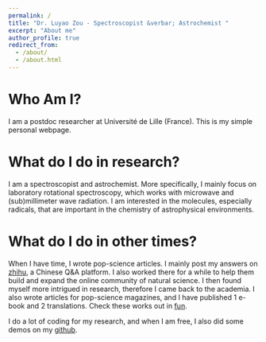 ```yaml
---
permalink: /
title: "Dr. Luyao Zou - Spectroscopist &verbar; Astrochemist "
excerpt: "About me"
author_profile: true
redirect_from: 
  - /about/
  - /about.html
---
```



Who Am I?
=====

I am a postdoc researcher at Université de Lille (France). This is my simple personal webpage. 


What do I do in research?
=====

I am a spectroscopist and astrochemist. More specifically, I mainly focus on laboratory rotational spectroscopy, which works with microwave and (sub)millimeter wave radiation. I am interested in the molecules, especially radicals, that are important in the chemistry of astrophysical environments. 



What do I do in other times?
========

When I have time, I wrote pop-science articles. I mainly post my answers on [zhihu](https://www.zhihu.com), a Chinese Q&amp;A platform. I also worked there for a while to help them build and expand the online community of natural science. I then found myself more intrigued in research, therefore I came back to the academia. I also wrote articles for pop-science magazines, and I have published 1 e-book and 2 translations. Check these works out in [fun](https://luyaozou.github.io/fun/).

I do a lot of coding for my research, and when I am free, I also did some demos on my [github](https://github.com/luyaozou).